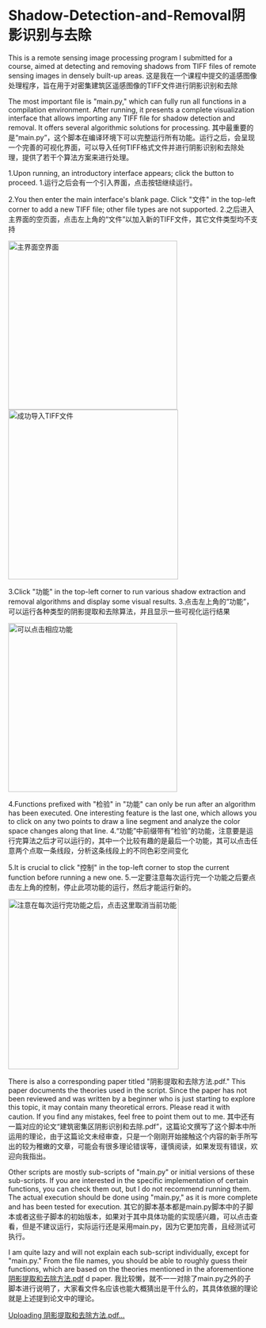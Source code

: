 # Shadow-Detection-and-Removal阴影识别与去除

This is a remote sensing image processing program I submitted for a course, aimed at detecting and removing shadows from TIFF files of remote sensing images in densely built-up areas.
这是我在一个课程中提交的遥感图像处理程序，旨在用于对密集建筑区遥感图像的TIFF文件进行阴影识别和去除

The most important file is "main.py," which can fully run all functions in a compilation environment. After running, it presents a complete visualization interface that allows importing any TIFF file for shadow detection and removal. It offers several algorithmic solutions for processing.
其中最重要的是“main.py”，这个脚本在编译环境下可以完整运行所有功能。运行之后，会呈现一个完善的可视化界面，可以导入任何TIFF格式文件并进行阴影识别和去除处理，提供了若干个算法方案来进行处理。

1.Upon running, an introductory interface appears; click the button to proceed.
1.运行之后会有一个引入界面，点击按钮继续运行。

2.You then enter the main interface's blank page. Click "文件" in the top-left corner to add a new TIFF file; other file types are not supported.
2.之后进入主界面的空页面，点击左上角的“文件”以加入新的TIFF文件，其它文件类型均不支持

<img width="341" alt="主界面空界面" src="https://github.com/user-attachments/assets/a99d151f-3560-4927-8170-83d49a67a09a" />

<img width="343" alt="成功导入TIFF文件" src="https://github.com/user-attachments/assets/7eaf34b9-de3a-420b-a65b-0ea20fb5ecb8" />

3.Click "功能" in the top-left corner to run various shadow extraction and removal algorithms and display some visual results.
3.点击左上角的“功能”，可以运行各种类型的阴影提取和去除算法，并且显示一些可视化运行结果

<img width="341" alt="可以点击相应功能" src="https://github.com/user-attachments/assets/8cac6d29-78e2-4c88-81f2-f5d74e5dbf89" />

4.Functions prefixed with "检验" in "功能" can only be run after an algorithm has been executed. One interesting feature is the last one, which allows you to click on any two points to draw a line segment and analyze the color space changes along that line.
4.“功能”中前缀带有“检验”的功能，注意要是运行完算法之后才可以运行的，其中一个比较有趣的是最后一个功能，其可以点击任意两个点取一条线段，分析这条线段上的不同色彩空间变化

5.It is crucial to click "控制" in the top-left corner to stop the current function before running a new one.
5.一定要注意每次运行完一个功能之后要点击左上角的控制，停止此项功能的运行，然后才能运行新的。

<img width="344" alt="注意在每次运行完功能之后，点击这里取消当前功能" src="https://github.com/user-attachments/assets/1e295229-0c14-45de-9674-31c25d82e29a" />

There is also a corresponding paper titled "阴影提取和去除方法.pdf." This paper documents the theories used in the script. Since the paper has not been reviewed and was written by a beginner who is just starting to explore this topic, it may contain many theoretical errors. Please read it with caution. If you find any mistakes, feel free to point them out to me.
其中还有一篇对应的论文“建筑密集区阴影识别和去除.pdf”，这篇论文撰写了这个脚本中所运用的理论，由于这篇论文未经审查，只是一个刚刚开始接触这个内容的新手所写出的较为稚嫩的文章，可能会有很多理论错误等，谨慎阅读，如果发现有错误，欢迎向我指出。

Other scripts are mostly sub-scripts of "main.py" or initial versions of these sub-scripts. If you are interested in the specific implementation of certain functions, you can check them out, but I do not recommend running them. The actual execution should be done using "main.py," as it is more complete and has been tested for execution.
其它的脚本基本都是main.py脚本中的子脚本或者这些子脚本的初始版本，如果对于其中具体功能的实现感兴趣，可以点击查看，但是不建议运行，实际运行还是采用main.py，因为它更加完善，且经测试可执行。

I am quite lazy and will not explain each sub-script individually, except for "main.py." From the file names, you should be able to roughly guess their functions, which are based on the theories mentioned in the aforementione[阴影提取和去除方法.pdf](https://github.com/user-attachments/files/21071208/default.pdf)
d paper.
我比较懒，就不一一对除了main.py之外的子脚本进行说明了，大家看文件名应该也能大概猜出是干什么的，其具体依据的理论就是上述提到论文中的理论。

[Uploading 阴影提取和去除方法.pdf…]()

